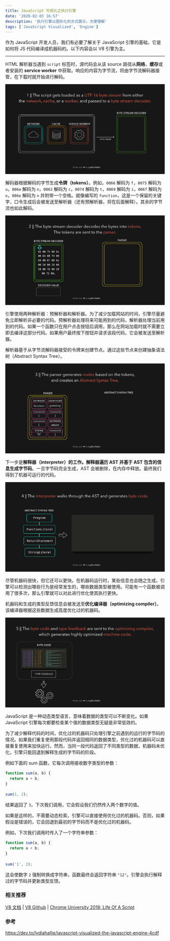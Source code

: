 ```yaml
---
title: JavaScript 可视化之执行引擎
date: '2020-02-03 16:57'
description: '执行引擎以图形化的方式展示，方便理解'
tags: ['JavaScript Visualized', 'Engine']
---
```


作为 JavaScript 开发人员，我们有必要了解关于 JavaScript 引擎的基础，它是如何将 JS 代码编译成机器码的。以下内容会以 V8 引擎为主。

---

HTML 解析器当遇到 `script` 标签时，源代码会从该 source 路径从**网络**，**缓存**或者安装的 **service worker** 中获取。响应的内容为字节流，将由字节流解码器接管，在下载时就开始进行解码。

![byte stream decoder](decoder.gif)

解码器根据解码的字节生成**令牌（tokens）**。例如，`0066` 解码为 `f`，`0075` 解码为 `u`，`006e` 解码为 `n`，`0063` 解码为 `c`，`0074` 解码为 `t`，`0069` 解码为 `i`，`006f` 解码为 `o`，`006e` 解码为 `n` 并附带一个空格。就像编写的 `function`，这是一个保留的关键字，口令生成后会被发送至解析器（还有预解析器，将在后面解释）。其余的字节流也如此解码。

![parser](parser.gif)

引擎使用两种解析器：预解析器和解析器。为了减少加载网站的时间，引擎尽量避免立即解析非必要的代码。预解析器处理将来可能用到的代码，解析器处理当前用到的代码。如果一个函数只在用户点击按钮后调用，那么在网站加载时就不需要立即去编译这部分代码。如果用户最终按下按钮并请求该段代码，它会被发送至解析器。

解析器基于从字节流解码器接受的令牌来创建节点。通过这些节点来创建抽象语法树（Abstract Syntax Tree）。

![ast](ast.gif)

下一步是**解释器（interpreter）**的工作。解释器遍历 AST 并基于 AST 包含的信息生成**字节码**。一旦字节码完全生成，AST 会被删除，在内存中释放。最终我们得到了机器可运行的代码。

![interpreter](interpreter.gif)

尽管机器码很快，但它还可以更快。在机器码运行时，某些信息也会随之生成。引擎可以检测出哪些行为是经常发生的，哪些数据类型被使用。可能有一个函数被调用了很多次，那么引擎就可以对此进行优化使其执行更快。

机器码和生成的类型反馈信息会被发送至**优化编译器（optimizing compiler）**。该编译器根据这些数据生成高度优化过的机器码。

![optimizing compiler](optimizing-compiler.gif)

JavaScript 是一种动态类型语言，意味着数据的类型可以不断变化。如果 JavaScript 引擎每次都要检查某个值的数据类型无疑是非常低效的。

为了减少解释代码的时间，优化过的机器码只处理引擎之前遇到的运行的字节码的情况。如果我们重复使用那段代码并返回相同的数据类型，优化过的机器码可以直接重复使用来加快运行。然而，当同一段代码返回了不同类型的数据，机器码未优化，引擎只能回退到解释生成的字节码的阶段。

例如下面的 sum 函数，它每次调用接收数字类型的参数：

```javascript
function sum(a, b) {
  return a + b;
}

sum(1, 2);
```

结果返回了 `3`，下次我们调用，它会假设我们仍然传入两个数字的值。

如果是这样的，不需要动态检索，引擎可以直接使用优化过的机器码。否则，如果假设是错误的，它会回退到最初的字节码而不是优化过的机器码。

例如，下次我们调用时传入了一个字符串参数：

```javascript
function sum(a, b) {
  return a + b;
}

sum('1', 2);
```

这会使数字 `2` 强制转换成字符串，函数最终会返回字符串 `"12"`。引擎会执行解释过的字节码并更新类型反馈。

### 相关推荐

[V8 文档](https://v8.dev/) | [V8 Github](https://github.com/v8/v8) | [Chrome University 2018: Life Of A Script](https://www.youtube.com/watch?v=voDhHPNMEzg&t=729s%3Cbr%3E%0A)

### 参考

<https://dev.to/lydiahallie/javascript-visualized-the-javascript-engine-4cdf>

